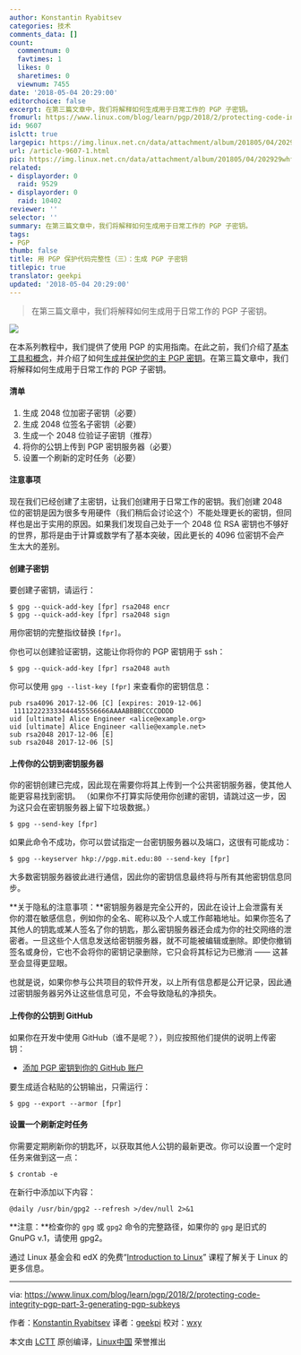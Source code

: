 ```yaml
---
author: Konstantin Ryabitsev
categories: 技术
comments_data: []
count:
  commentnum: 0
  favtimes: 1
  likes: 0
  sharetimes: 0
  viewnum: 7455
date: '2018-05-04 20:29:00'
editorchoice: false
excerpt: 在第三篇文章中，我们将解释如何生成用于日常工作的 PGP 子密钥。
fromurl: https://www.linux.com/blog/learn/pgp/2018/2/protecting-code-integrity-pgp-part-3-generating-pgp-subkeys
id: 9607
islctt: true
largepic: https://img.linux.net.cn/data/attachment/album/201805/04/202929whf9jsfizhftdpmu.jpg
url: /article-9607-1.html
pic: https://img.linux.net.cn/data/attachment/album/201805/04/202929whf9jsfizhftdpmu.jpg.thumb.jpg
related:
- displayorder: 0
  raid: 9529
- displayorder: 0
  raid: 10402
reviewer: ''
selector: ''
summary: 在第三篇文章中，我们将解释如何生成用于日常工作的 PGP 子密钥。
tags:
- PGP
thumb: false
title: 用 PGP 保护代码完整性（三）：生成 PGP 子密钥
titlepic: true
translator: geekpi
updated: '2018-05-04 20:29:00'
---
```



> 
> 在第三篇文章中，我们将解释如何生成用于日常工作的 PGP 子密钥。
> 
> 
> 


![](/data/attachment/album/201805/04/202929whf9jsfizhftdpmu.jpg)


在本系列教程中，我们提供了使用 PGP 的实用指南。在此之前，我们介绍了[基本工具和概念](/article-9524-1.html)，并介绍了如何[生成并保护您的主 PGP 密钥](/article-9529-1.html)。在第三篇文章中，我们将解释如何生成用于日常工作的 PGP 子密钥。


#### 清单


1. 生成 2048 位加密子密钥（必要）
2. 生成 2048 位签名子密钥（必要）
3. 生成一个 2048 位验证子密钥（推荐）
4. 将你的公钥上传到 PGP 密钥服务器（必要）
5. 设置一个刷新的定时任务（必要）


#### 注意事项


现在我们已经创建了主密钥，让我们创建用于日常工作的密钥。我们创建 2048 位的密钥是因为很多专用硬件（我们稍后会讨论这个）不能处理更长的密钥，但同样也是出于实用的原因。如果我们发现自己处于一个 2048 位 RSA 密钥也不够好的世界，那将是由于计算或数学有了基本突破，因此更长的 4096 位密钥不会产生太大的差别。


#### 创建子密钥


要创建子密钥，请运行：



```
$ gpg --quick-add-key [fpr] rsa2048 encr
$ gpg --quick-add-key [fpr] rsa2048 sign

```

用你密钥的完整指纹替换 `[fpr]`。


你也可以创建验证密钥，这能让你将你的 PGP 密钥用于 ssh：



```
$ gpg --quick-add-key [fpr] rsa2048 auth

```

你可以使用 `gpg --list-key [fpr]` 来查看你的密钥信息：



```
pub rsa4096 2017-12-06 [C] [expires: 2019-12-06]
 111122223333444455556666AAAABBBBCCCCDDDD
uid [ultimate] Alice Engineer <alice@example.org>
uid [ultimate] Alice Engineer <allie@example.net>
sub rsa2048 2017-12-06 [E]
sub rsa2048 2017-12-06 [S]

```

#### 上传你的公钥到密钥服务器


你的密钥创建已完成，因此现在需要你将其上传到一个公共密钥服务器，使其他人能更容易找到密钥。 （如果你不打算实际使用你创建的密钥，请跳过这一步，因为这只会在密钥服务器上留下垃圾数据。）



```
$ gpg --send-key [fpr]

```

如果此命令不成功，你可以尝试指定一台密钥服务器以及端口，这很有可能成功：



```
$ gpg --keyserver hkp://pgp.mit.edu:80 --send-key [fpr]

```

大多数密钥服务器彼此进行通信，因此你的密钥信息最终将与所有其他密钥信息同步。


**关于隐私的注意事项：**密钥服务器是完全公开的，因此在设计上会泄露有关你的潜在敏感信息，例如你的全名、昵称以及个人或工作邮箱地址。如果你签名了其他人的钥匙或某人签名了你的钥匙，那么密钥服务器还会成为你的社交网络的泄密者。一旦这些个人信息发送给密钥服务器，就不可能被编辑或删除。即使你撤销签名或身份，它也不会将你的密钥记录删除，它只会将其标记为已撤消 —— 这甚至会显得更显眼。


也就是说，如果你参与公共项目的软件开发，以上所有信息都是公开记录，因此通过密钥服务器另外让这些信息可见，不会导致隐私的净损失。


#### 上传你的公钥到 GitHub


如果你在开发中使用 GitHub（谁不是呢？），则应按照他们提供的说明上传密钥：


* [添加 PGP 密钥到你的 GitHub 账户](https://help.github.com/articles/adding-a-new-gpg-key-to-your-github-account/)


要生成适合粘贴的公钥输出，只需运行：



```
$ gpg --export --armor [fpr]

```

#### 设置一个刷新定时任务


你需要定期刷新你的钥匙环，以获取其他人公钥的最新更改。你可以设置一个定时任务来做到这一点：



```
$ crontab -e

```

在新行中添加以下内容：



```
@daily /usr/bin/gpg2 --refresh >/dev/null 2>&1

```

**注意：**检查你的 `gpg` 或 `gpg2` 命令的完整路径，如果你的 `gpg` 是旧式的 GnuPG v.1，请使用 gpg2。


通过 Linux 基金会和 edX 的免费“[Introduction to Linux](https://training.linuxfoundation.org/linux-courses/system-administration-training/introduction-to-linux)” 课程了解关于 Linux 的更多信息。




---


via: <https://www.linux.com/blog/learn/pgp/2018/2/protecting-code-integrity-pgp-part-3-generating-pgp-subkeys>


作者：[Konstantin Ryabitsev](https://www.linux.com/users/mricon) 译者：[geekpi](https://github.com/geekpi) 校对：[wxy](https://github.com/wxy)


本文由 [LCTT](https://github.com/LCTT/TranslateProject) 原创编译，[Linux中国](https://linux.cn/) 荣誉推出